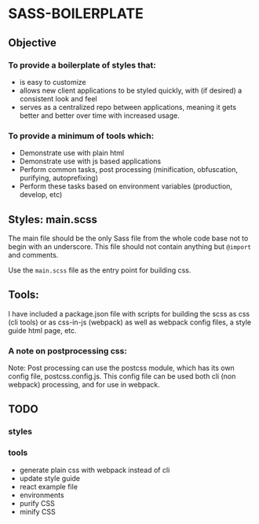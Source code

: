 # SASS-BOILERPLATE

## Objective
### To provide a boilerplate of styles that:
* is easy to customize
* allows new client applications to be styled quickly, with (if desired) a consistent look and feel
* serves as a centralized repo between applications, meaning it gets better and better over time  with increased usage.

### To provide a minimum of tools which:
* Demonstrate use with plain html
* Demonstrate use with js based applications
* Perform common tasks, post processing (minification, obfuscation, purifying, autoprefixing)
* Perform these tasks based on environment variables (production, develop, etc)

## Styles: main.scss
The main file should be the only Sass file from the whole code base not to begin with an underscore. This file should not contain anything but `@import` and comments.

Use the `main.scss` file as the entry point for building css.

## Tools:
I have included a package.json file with scripts for building the scss as css (cli tools) or as css-in-js (webpack) as well as webpack config files, a style guide html page, etc.

### A note on postprocessing css:
Note: Post processing can use the postcss module, which has its own config file, postcss.config.js.
This config file can be used both cli (non webpack) processing, and for use in webpack.

## TODO
### styles
### tools
- generate plain css with webpack instead of cli
- update style guide
- react example file
- environments
- purify CSS
- minify CSS
